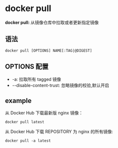 # docker pull

<b>docker pull: </b>从镜像仓库中拉取或者更新指定镜像

## 语法

```
docker pull [OPTIONS] NAME[:TAG|@DIGEST]
```

## OPTIONS 配置

- -a: 拉取所有 tagged 镜像
- --disable-content-trust: 忽略镜像的校验,默认开启

## example

从 Docker Hub 下载最新版 nginx 镜像：

```
docker pull latest
```

从 Docker Hub 下载 REPOSITORY 为 nginx 的所有镜像:

```
docker pull -a latest
```
